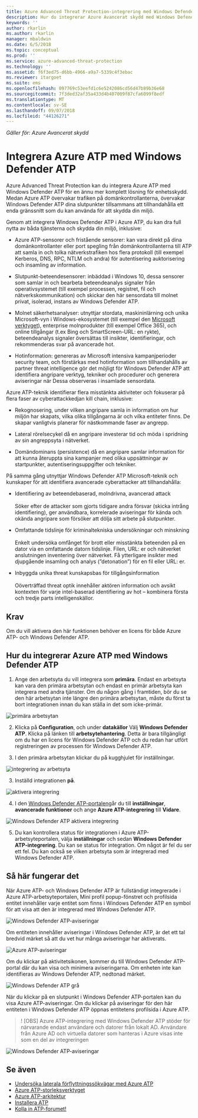 ```yaml
---
title: Azure Advanced Threat Protection-integrering med Windows Defender ATP | Microsoft Docs
description: Hur du integrerar Azure Avancerat skydd med Windows Defender ATP för fullständig threat identifieringsomfattningen
keywords: ''
author: rkarlin
ms.author: rkarlin
manager: mbaldwin
ms.date: 6/5/2018
ms.topic: conceptual
ms.prod: ''
ms.service: azure-advanced-threat-protection
ms.technology: ''
ms.assetid: f6f3ed75-d6bb-4966-a9a7-5339c4f3ebac
ms.reviewer: itargoet
ms.suite: ems
ms.openlocfilehash: 097769c53eefd1c6e5242086cd56d47b89b36e68
ms.sourcegitcommit: 7f3ded32af35a433d4b407009f87cfa6099f8edf
ms.translationtype: MT
ms.contentlocale: sv-SE
ms.lasthandoff: 09/07/2018
ms.locfileid: "44126271"
---
```

*Gäller för: Azure Avancerat skydd*

# <a name="integrating-azure-atp-with-windows-defender-atp"></a>Integrera Azure ATP med Windows Defender ATP

Azure Advanced Threat Protection kan du integrera Azure ATP med Windows Defender ATP för en ännu mer komplett lösning för enhetsskydd. Medan Azure ATP övervakar trafiken på domänkontrollanterna, övervakar Windows Defender ATP dina slutpunkter tillsammans att tillhandahålla ett enda gränssnitt som du kan använda för att skydda din miljö.

Genom att integrera Windows Defender ATP i Azure ATP, du kan dra full nytta av båda tjänsterna och skydda din miljö, inklusive:

- Azure ATP-sensorer och fristående sensorer: kan vara direkt på dina domänkontrollanter eller port spegling från domänkontrollanterna till ATP att samla in och tolka nätverkstrafiken hos flera protokoll (till exempel Kerberos, DNS, RPC, NTLM och andra) för autentisering auktorisering och insamling av information. 

-   Slutpunkt-beteendesensorer: inbäddad i Windows 10, dessa sensorer som samlar in och bearbeta beteendeanalys signaler från operativsystemet (till exempel processen, registret, fil och nätverkskommunikation) och skickar den här sensordata till molnet privat, isolerad, instans av Windows Defender ATP.

- Molnet säkerhetsanalyser: utnyttjar stordata, maskininlärning och unika Microsoft-vyn i Windows-ekosystemet (till exempel den [Microsoft verktyget](https://www.microsoft.com/download/malicious-software-removal-tool-details.aspx)), enterprise molnprodukter (till exempel Office 365), och online tillgångar (t.ex Bing och SmartScreen-URL: en rykte), beteendeanalys signaler översättas till insikter, identifieringar, och rekommenderas svar på avancerade hot.

- Hotinformation: genereras av Microsoft intensiva kampanjperioder security team, och förstärkas med hotinformation som tillhandahålls av partner threat intelligence gör det möjligt för Windows Defender ATP att identifiera angripare verktyg, tekniker och procedurer och generera aviseringar när Dessa observeras i insamlade sensordata.

Azure ATP-teknik identifierar flera misstänkta aktiviteter och fokuserar på flera faser av cyberattackkedjan kill chain, inklusive:

- Rekognosering, under vilken angripare samla in information om hur miljön har skapats, vilka olika tillgångarna är och vilka entiteter finns. De skapar vanligtvis planerar för nästkommande faser av angrepp.

- Lateral rörelsecykel då en angripare investerar tid och möda i spridning av sin angreppsyta i nätverket.

- Domändominans (persistence) då en angripare samlar information för att kunna återuppta sina kampanjer med olika uppsättningar av startpunkter, autentiseringsuppgifter och tekniker.

På samma gång utnyttjar Windows Defender ATP Microsoft-teknik och kunskaper för att identifiera avancerade cyberattacker att tillhandahålla:

- Identifiering av beteendebaserad, molndrivna, avancerad attack<br></br>Söker efter de attacker som gjorts tidigare andra försvar (skicka intrång identifiering), ger användbara, korrelerade aviseringar för kända och okända angripare som försöker att dölja sitt arbete på slutpunkter.

- Omfattande tidslinje för kriminaltekniska undersökningar och minskning<br></br>Enkelt undersöka omfånget för brott eller misstänkta beteenden på en dator via en omfattande datorn tidslinje. Filen, URL: er och nätverket anslutningen inventering över nätverket. Få ytterligare insikter med djupgående insamling och analys (”detonation”) för en fil eller URL: er.

- Inbyggda unika threat kunskapsbas för tillgångsinformation<br></br>Oöverträffad threat optik innehåller aktören information och avsikt kontexten för varje intel-baserad identifiering av hot – kombinera första och tredje parts intelligenskällor.

## <a name="prerequisites"></a>Krav

Om du vill aktivera den här funktionen behöver en licens för både Azure ATP- och Windows Defender ATP. 


## <a name="how-to-integrate-azure-atp-with-windows-defender-atp"></a>Hur du integrerar Azure ATP med Windows Defender ATP

1. Ange den arbetsyta du vill integrera som **primära**. Endast en arbetsyta kan vara den primära arbetsytan och endast en primär arbetsyta kan integrera med andra tjänster. Om du någon gång i framtiden, bör du se den här arbetsytan inte längre den primära arbetsytan, måste du först ta bort integrationen innan du kan ställa in det som icke-primär.

 ![primära arbetsytan](./media/primary-workspace.png)

2. Klicka på **Configuration**, och under **datakällor** Välj **Windows Defender ATP**. Klicka på länken till **arbetsytehantering**. Detta är bara tillgängligt om du har en licens för Windows Defender ATP och du redan har utfört registreringen av processen för Windows Defender ATP. 

3. I den primära arbetsytan klickar du på kugghjulet för inställningar.

 ![integrering av arbetsyta](./media/edit-workspace.png)
 
3. Inställd integrationen **på**. 

 ![aktivera integrering](./media/enable-integration.png)

4. I den [Windows Defender ATP-portalen](https://beta.securitycenter.windows.com/preferences/advanced)går du till **inställningar**, **avancerade funktioner** och ange **Azure ATP-integrering** till  **Vidare**. 

 ![Windows Defender ATP aktivera integrering](./media/wd-atp-enable.png)

5. Du kan kontrollera status för integrationen i Azure ATP-arbetsyteportalen, välja **inställningar** och sedan **Windows Defender ATP-integrering**. Du kan se status för integration. Om något är fel du ser ett fel. Du kan också se vilken arbetsyta som är integrerad med Windows Defender ATP.

## <a name="how-it-works"></a>Så här fungerar det

När Azure ATP- och Windows Defender ATP är fullständigt integrerade i Azure ATP-arbetsyteportalen, Mini profil popup-fönstret och profilsida entitet innehåller varje entitet som finns i Windows Defender ATP en symbol för att visa att den är integrerad med Windows Defender ATP. 

 ![Windows Defender ATP-aviseringar](./media/profile-alerts-wd.png)

Om entiteten innehåller aviseringar i Windows Defender ATP, är det ett tal bredvid märket så att du vet hur många aviseringar har aktiverats.

 ![Azure ATP-aviseringar](./media/atp-integrated-wd-icon-alerts.png)

Om du klickar på aktivitetsikonen, kommer du till Windows Defender ATP-portal där du kan visa och minimera aviseringarna. Om enheten inte kan identifieras av Windows Defender ATP, nedtonad märket. 

 ![Windows Defender ATP grå](./media/wd-grey.png)

När du klickar på en slutpunkt i Windows Defender ATP-portalen kan du visa Azure ATP-aviseringar. Om du klickar på aviseringar för den här entiteten i Windows Defender ATP öppnas entitetens profilsida i Azure ATP. 
 
 > ! [OBS] Azure ATP-integrering med Windows Defender ATP stöder för närvarande endast användare och datorer från lokalt AD. Användare från Azure AD och virtuella datorer som hanteras i Azure visas inte som en del av integreringen 

![Windows Defender ATP-aviseringar](./media/wd-atp-alerts.png)


## <a name="see-also"></a>Se även

- [Undersöka laterala förflyttningssökvägar med Azure ATP](use-case-lateral-movement-path.md)
- [Azure ATP-storleksverktyget](http://aka.ms/aatpsizingtool)
- [Azure ATP-arkitektur](atp-architecture.md)
- [Installera ATP](install-atp-step1.md)
- [Kolla in ATP-forumet!](https://aka.ms/azureatpcommunity)

